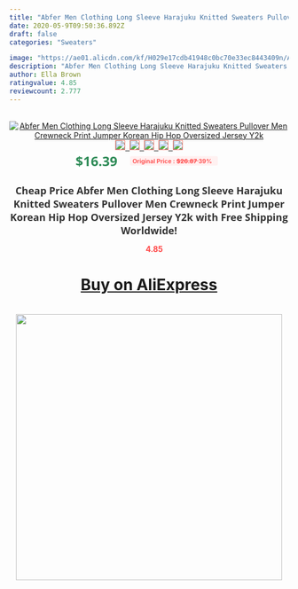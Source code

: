 ```yaml
---
title: "Abfer Men Clothing Long Sleeve Harajuku Knitted Sweaters Pullover Men Crewneck Print Jumper Korean Hip Hop Oversized Jersey Y2k"
date: 2020-05-9T09:50:36.892Z
draft: false
categories: "Sweaters"

image: "https://ae01.alicdn.com/kf/H029e17cdb41948c0bc70e33ec8443409n/Abfer-Men-Clothing-Long-Sleeve-Harajuku-Knitted-Sweaters-Pullover-Men-Crewneck-Print-Jumper-Korean-Hip-Hop.jpg"
description: "Abfer Men Clothing Long Sleeve Harajuku Knitted Sweaters Pullover Men Crewneck Print Jumper Korean Hip Hop Oversized Jersey Y2k"
author: Ella Brown
ratingvalue: 4.85
reviewcount: 2.777
---
```

<br>
<div style="text-align: center;">
<a href="https://s.click.aliexpress.com/e/_ACOvXR" target="_blank" rel="nofollow noopener noreferrer"><img alt="Abfer Men Clothing Long Sleeve Harajuku Knitted Sweaters Pullover Men Crewneck Print Jumper Korean Hip Hop Oversized Jersey Y2k" class="magnifier-image" src="https://ae01.alicdn.com/kf/H029e17cdb41948c0bc70e33ec8443409n/Abfer-Men-Clothing-Long-Sleeve-Harajuku-Knitted-Sweaters-Pullover-Men-Crewneck-Print-Jumper-Korean-Hip-Hop.jpg_640x640.jpg">
<br>
<img style="border:1px solid salmon" src="https://ae01.alicdn.com/kf/H029e17cdb41948c0bc70e33ec8443409n/Abfer-Men-Clothing-Long-Sleeve-Harajuku-Knitted-Sweaters-Pullover-Men-Crewneck-Print-Jumper-Korean-Hip-Hop.jpg_120x120.jpg">&nbsp;&nbsp;<img style="border:1px solid salmon" src="https://ae01.alicdn.com/kf/He02ce26793fb4fb28ecf70d818c917e3f/Abfer-Men-Clothing-Long-Sleeve-Harajuku-Knitted-Sweaters-Pullover-Men-Crewneck-Print-Jumper-Korean-Hip-Hop.jpg_120x120.jpg">&nbsp;&nbsp;<img style="border:1px solid salmon" src="https://ae01.alicdn.com/kf/Hbd1c70ef636c4c568a19cf2bd3b5716fK/Abfer-Men-Clothing-Long-Sleeve-Harajuku-Knitted-Sweaters-Pullover-Men-Crewneck-Print-Jumper-Korean-Hip-Hop.jpg_120x120.jpg">&nbsp;&nbsp;<img style="border:1px solid salmon" src="https://ae01.alicdn.com/kf/Hd0cb8c4bca4344b3b262d64875b6c6545/Abfer-Men-Clothing-Long-Sleeve-Harajuku-Knitted-Sweaters-Pullover-Men-Crewneck-Print-Jumper-Korean-Hip-Hop.jpg_120x120.jpg">&nbsp;&nbsp;<img style="border:1px solid salmon" src="https://ae01.alicdn.com/kf/Hed0daf339d2849c0bb87ad79a4974d68H/Abfer-Men-Clothing-Long-Sleeve-Harajuku-Knitted-Sweaters-Pullover-Men-Crewneck-Print-Jumper-Korean-Hip-Hop.jpg_120x120.jpg"></a></div><br0>
<div style="text-align: center;"><span style="background-color: white; border: 0px; box-sizing: border-box; color: seagreen; display: inline-block; font-family: &quot;open sans&quot; , &quot;arial&quot; , &quot;helvetica&quot; , sans-serif , &quot;heiti&quot;; font-size: 24px; font-stretch: inherit; font-weight: 700; line-height: inherit; margin: 0px 10px 0px 0px; padding: 0px; vertical-align: middle;">$16.39 </span>
<span style="background: rgb(255 , 241 , 241); border-radius: 3px; border: 0px; box-sizing: border-box; color: #ff4747; display: inline-block; font-family: inherit; font-size: 12px; font-stretch: inherit; font-style: inherit; font-variant: inherit; font-weight: 600; line-height: inherit; margin: 0px; padding: 2px 5px; transform: scale(0.9); vertical-align: middle;">Original Price : <b style="text-decoration: line-through;">$26.87 </b> 39%&nbsp;&nbsp;</span></div>
<h1 style="color: #333333; display: inline-block; font-family: &quot;open sans&quot; , &quot;arial&quot; , &quot;helvetica&quot; , sans-serif , &quot;heiti&quot;; font-size: 18px; font-stretch: inherit; font-weight: 700; text-align: center;">Cheap Price Abfer Men Clothing Long Sleeve Harajuku Knitted Sweaters Pullover Men Crewneck Print Jumper Korean Hip Hop Oversized Jersey Y2k with Free Shipping Worldwide!</h1>
<div style="color: #ff4747; text-align: center;">
<img src="https://4.bp.blogspot.com/-M0ZcTcb-5uY/XleCXlxnR4I/AAAAAAAAAEc/OrjgMkXV1oMQFaCRZj5HQwOCBcu3w1FegCPcBGAYYCw/s1600/star.png" style="height: 15px;">&nbsp;<b>4.85</b></div>
<div class="button_cont" align="center"><a class="buynow_a" href="https://s.click.aliexpress.com/e/_ACOvXR" target="_blank" rel="nofollow noopener noreferrer"><H1>Buy on AliExpress</H1></a></div><br>
<div class="separator" style="clear: both; text-align: center;">
<img src="https://lh3.googleusercontent.com/-pTy5HemUv9M/XlePHvY0dAI/AAAAAAAAAE4/0nX5iRUoIWY8eMW9Dpxeirr157OZliDIgCLcBGAsYHQ/s1600/badge.gif" width="480">
</div>
